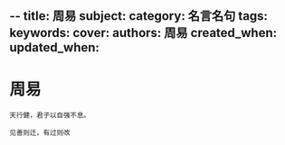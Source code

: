 --
title: 周易
subject: 
category: 名言名句
tags: 
keywords: 
cover: 
authors: 周易
created_when: 
updated_when: 
---


# 周易

```
天行健，君子以自强不息。
```

```
见善则迁，有过则改
```
